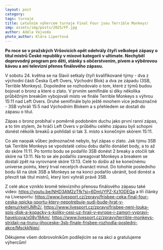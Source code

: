 ```yaml
---
layout: post
category:
tags: turnaje
title: Letošním výhercem turnaje Final Four jsou Terrible Monkeys!
img: assets/img/posts/2025/FF.jpg
author: Adéla Vejvoda
photo_author: Klára Lipertová
---
```

**Po roce se v pražských Vršovicích opět odehrály čtyři velkolepé zápasy o titul mistrů České republiky v mixové kategorii v ultimate. Nechyběl doprovodný program pro děti, stánky s občerstvením, pivem a výběrovou kávou a ani televizní přenos finálového zápasu.**

V sobotu 24. května se na Slavii setkaly čtyři kvalifikované týmy - dva z východní části Česka (Left Overs, Východní Blok) a dva ze západu (3SB, Terrible Monkeys). Dopoledne se rozhodovalo o tom, které z týmů budou bojovat o bronz a které o zlato. V prvním semifinále si díky několika průběžným breakům vybojovali místo ve finále Terrible Monkeys s výhrou 15:11 nad Left Overs. Druhé semifinále bylo ještě mnohem více jednoznačné - 3SB vyhráli 15:5 nad Východním Blokem a s přehledem se dostali do zápasu o titul. 

Zápas o bronz probíhal v poměrně podobném duchu jako první ranní zápas, a to tím stylem, že hráči Left Overs v průběhu celého zápasu byli schopni donést několik breaků a pohlídali si tak 3. místo s konečným skórem 15:11. 

Co ale naopak vůbec jednoznačné nebylo, byl zápas o zlato. Jak týmu 3SB tak Terrible Monkeys se vpodstatě celou dobu dařilo donášet body, a to až do skóre 11:11. Po tomto bodu se podařilo 3SB donést 2 breaky a otočili tak skóre na 13:11. Na to se ale podařilo zareagovat Monkeys a breakem se dostali zpět na vyrovnané skóre 13:13. Celé to došlo až ke konečnému universe pointu, který trval necelých dvanáct minut. Do tohohle posledního bodu šli na útok 3SB a Monkeys se na konci podařilo ubránit, bod donést a převzít tak titul mistrů, který loni vyhráli právě 3SB.

Z celé akce vzniklo kromě televizního přenosu finálového zápasu také video: https://youtu.be/NHD3AM2zTfk?si=6DmUYPZ-Xz1ODEQa a tři články na Livesportu: https://www.livesport.cz/zpravy/frisbee-ceka-final-four-ceska-spicka-sportu-ktery-nepotrebuje-sudi-bude-hrat-v-edenu/rkeHJMh2/, https://www.livesport.cz/zpravy/frisbee-neni-louka-spis-disk-a-kopacky-s-koliky-cesi-uz-hraji-v-evrope-i-zamori-vypravi-havelcova/x08y19Am/, https://www.livesport.cz/zpravy/terrible-monkeys-stridaji-na-trunu-jihoceske-3sb-finale-frisbee-rozhodla-posledni-akce/MsckkNqp/.

Děkujeme všem dobrovolníkům podílejícím se na akci a gratulujeme výhercům!
